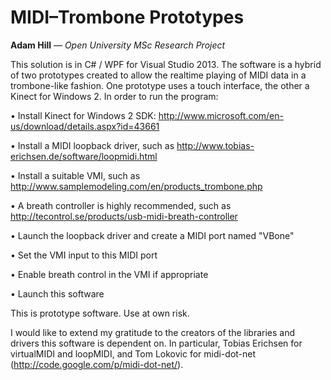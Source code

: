 MIDI–Trombone Prototypes
========================

**Adam Hill** — *Open University MSc Research Project*

This solution is in C# / WPF for Visual Studio 2013. The software is a hybrid of two prototypes created to allow the realtime playing of MIDI data in a trombone-like fashion. One prototype uses a touch interface, the other a Kinect for Windows 2. In order to run the program:

• Install Kinect for Windows 2 SDK: http://www.microsoft.com/en-us/download/details.aspx?id=43661

• Install a MIDI loopback driver, such as http://www.tobias-erichsen.de/software/loopmidi.html

• Install a suitable VMI, such as http://www.samplemodeling.com/en/products_trombone.php

• A breath controller is highly recommended, such as http://tecontrol.se/products/usb-midi-breath-controller

• Launch the loopback driver and create a MIDI port named "VBone"

• Set the VMI input to this MIDI port

• Enable breath control in the VMI if appropriate

• Launch this software

This is prototype software. Use at own risk.

I would like to extend my gratitude to the creators of the libraries and drivers this software is dependent on. In particular, Tobias Erichsen for virtualMIDI and loopMIDI, and Tom Lokovic for midi-dot-net (http://code.google.com/p/midi-dot-net/).
